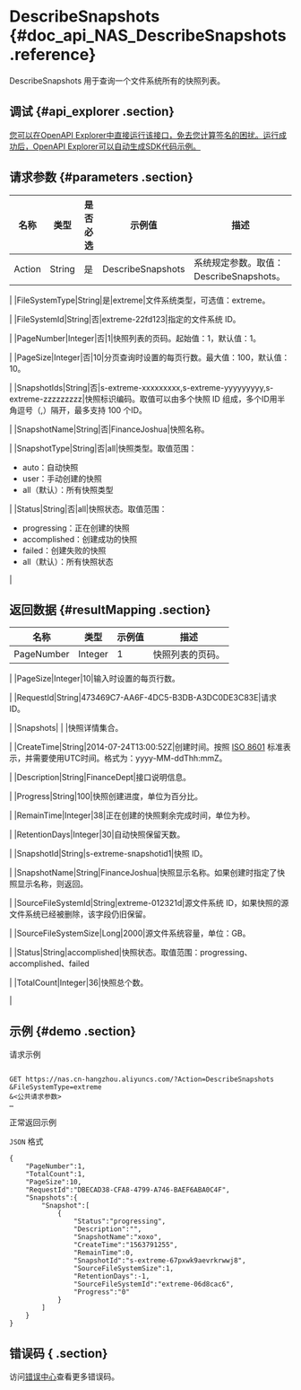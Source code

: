 # DescribeSnapshots {#doc_api_NAS_DescribeSnapshots .reference}

DescribeSnapshots 用于查询一个文件系统所有的快照列表。

## 调试 {#api_explorer .section}

[您可以在OpenAPI Explorer中直接运行该接口，免去您计算签名的困扰。运行成功后，OpenAPI Explorer可以自动生成SDK代码示例。](https://api.aliyun.com/#product=NAS&api=DescribeSnapshots&type=RPC&version=2017-06-26)

## 请求参数 {#parameters .section}

|名称|类型|是否必选|示例值|描述|
|--|--|----|---|--|
|Action|String|是|DescribeSnapshots|系统规定参数。取值：DescribeSnapshots。

 |
|FileSystemType|String|是|extreme|文件系统类型，可选值：extreme。

 |
|FileSystemId|String|否|extreme-22fd123|指定的文件系统 ID。

 |
|PageNumber|Integer|否|1|快照列表的页码。起始值：1，默认值：1。

 |
|PageSize|Integer|否|10|分页查询时设置的每页行数。最大值：100，默认值：10。

 |
|SnapshotIds|String|否|s-extreme-xxxxxxxxx,s-extreme-yyyyyyyyy,s-extreme-zzzzzzzzz|快照标识编码。取值可以由多个快照 ID 组成，多个ID用半角逗号（,）隔开，最多支持 100 个ID。

 |
|SnapshotName|String|否|FinanceJoshua|快照名称。

 |
|SnapshotType|String|否|all|快照类型。取值范围：

 -   auto：自动快照
-   user：手动创建的快照
-   all（默认）：所有快照类型

 |
|Status|String|否|all|快照状态。取值范围：

 -   progressing：正在创建的快照
-   accomplished：创建成功的快照
-   failed：创建失败的快照
-   all（默认）：所有快照状态

 |

## 返回数据 {#resultMapping .section}

|名称|类型|示例值|描述|
|--|--|---|--|
|PageNumber|Integer|1|快照列表的页码。

 |
|PageSize|Integer|10|输入时设置的每页行数。

 |
|RequestId|String|473469C7-AA6F-4DC5-B3DB-A3DC0DE3C83E|请求 ID。

 |
|Snapshots| | |快照详情集合。

 |
|CreateTime|String|2014-07-24T13:00:52Z|创建时间。按照 [ISO 8601](https://www.iso.org/iso-8601-date-and-time-format.html) 标准表示，并需要使用UTC时间。格式为：yyyy-MM-ddThh:mmZ。

 |
|Description|String|FinanceDept|接口说明信息。

 |
|Progress|String|100|快照创建进度，单位为百分比。

 |
|RemainTime|Integer|38|正在创建的快照剩余完成时间，单位为秒。

 |
|RetentionDays|Integer|30|自动快照保留天数。

 |
|SnapshotId|String|s-extreme-snapshotid1|快照 ID。

 |
|SnapshotName|String|FinanceJoshua|快照显示名称。如果创建时指定了快照显示名称，则返回。

 |
|SourceFileSystemId|String|extreme-012321d|源文件系统 ID，如果快照的源文件系统已经被删除，该字段仍旧保留。

 |
|SourceFileSystemSize|Long|2000|源文件系统容量，单位：GB。

 |
|Status|String|accomplished|快照状态。取值范围：progressing、accomplished、failed

 |
|TotalCount|Integer|36|快照总个数。

 |

## 示例 {#demo .section}

请求示例

``` {#request_demo}

GET https://nas.cn-hangzhou.aliyuncs.com/?Action=DescribeSnapshots
&FileSystemType=extreme
&<公共请求参数>
…

```

正常返回示例

`JSON` 格式

``` {#json_return_success_demo}
{
	"PageNumber":1,
	"TotalCount":1,
	"PageSize":10,
	"RequestId":"DBECAD38-CFA8-4799-A746-BAEF6ABA0C4F",
	"Snapshots":{
		"Snapshot":[
			{
				"Status":"progressing",
				"Description":"",
				"SnapshotName":"xoxo",
				"CreateTime":"1563791255",
				"RemainTime":0,
				"SnapshotId":"s-extreme-67pxwk9aevrkrwwj8",
				"SourceFileSystemSize":1,
				"RetentionDays":-1,
				"SourceFileSystemId":"extreme-06d8cac6",
				"Progress":"0"
			}
		]
	}
}
```

## 错误码 { .section}

访问[错误中心](https://error-center.alibabacloud.com/status/product/NAS)查看更多错误码。

